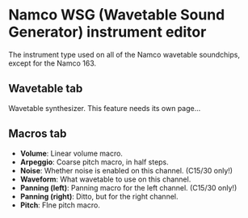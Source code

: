 # Namco WSG (Wavetable Sound Generator) instrument editor

The instrument type used on all of the Namco wavetable soundchips, except for the Namco 163.

## Wavetable tab
Wavetable synthesizer. This feature needs its own page...

## Macros tab
- **Volume**: Linear volume macro.
- **Arpeggio**: Coarse pitch macro, in half steps.
- **Noise**: Whether noise is enabled on this channel. (C15/30 only!)
- **Waveform**: What wavetable to use on this channel.
- **Panning (left)**: Panning macro for the left channel. (C15/30 only!)
- **Panning (right)**: Ditto, but for the right channel.
- **Pitch**: FIne pitch macro.

